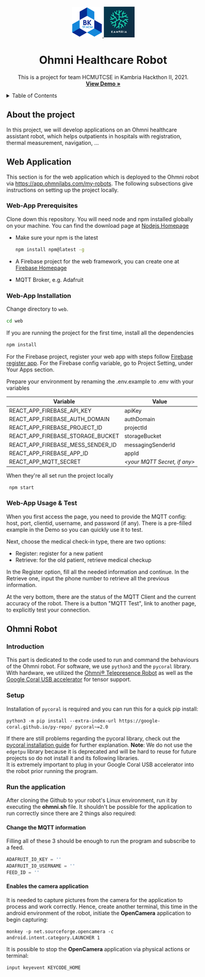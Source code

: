 <!-- PROJECT LOGO -->
<br />
<div align="center">
  <a href="https://github.com/NguyenThienAn0610/Ohmni-Healthcare-Robot">
    <img src="image/hcmut.png" alt="Logo" width="80" height="80">
    <img src="image/logo.png" alt="Logo" width="80" height="80">
  </a>

  <h1 align="center">Ohmni Healthcare Robot</h1>

  <p align="center">
    This is a project for team HCMUTCSE in Kambria Hackthon II, 2021.
    <br />
    <a href="https://omni-robot.web.app/" target="_blank"><strong>View Demo »</strong></a>
    <br />
  </p>
</div>

<!-- TABLE OF CONTENTS -->
<details>
  <summary>Table of Contents</summary>
  <ol>
    <li>
      <a href="#about-the-project">About The Project</a>
      <ul>
        <li><a href="#built-with">Built With</a></li>
      </ul>
    </li>
    <li>
      <a href="#web-application">Web Application</a>
      <ul>
        <li><a href="#web-app-prerequisites">Prerequisites</a></li>
        <li><a href="#web-app-installation">Installation</a></li>
        <li><a href="#web-app-usage--test">Usage & Test</a></li>
      </ul>
    </li>
    <li><a href="#robot">Usage</a>
     <ul>
        <li><a href="#introduction">Ohmni Robot</a></li>
        <li><a href="#setup">Installation</a></li>
        <li><a href="#run-the-application">Run The Application</a></li>
      </ul></li>
  </ol>
</details>

## About the project

In this project, we will develop applications on an Ohmni healthcare assistant robot, which helps outpatients in hospitals with registration, thermal measurement, navigation, ...

## Web Application

This section is for the web application which is deployed to the Ohmni robot via https://app.ohmnilabs.com/my-robots. The following subsections give instructions on setting up the project locally.

### Web-App Prerequisites

Clone down this repository. You will need node and npm installed globally on your machine. You can find the download page at [Nodejs Homepage](https://nodejs.org/en/)

- Make sure your npm is the latest

  ```sh
  npm install npm@latest -g
  ```

- A Firebase project for the web framework, you can create one at [Firebase Homepage](https://firebase.google.com/)

- MQTT Broker, e.g. Adafruit

### Web-App Installation

Change directory to `web`.

```sh
cd web
```

If you are running the project for the first time, install all the dependencies

```sh
npm install
```

For the Firebase project, register your web app with steps follow [Firebase register app](https://firebase.google.com/docs/web/setup#register-app). For the Firebase config variable, go to Project Setting, under Your Apps section.

Prepare your environment by renaming the .env.example to .env with your variables

| Variable                          | Value                          |
| --------------------------------- | ------------------------------ |
| REACT_APP_FIREBASE_API_KEY        | apiKey                         |
| REACT_APP_FIREBASE_AUTH_DOMAIN    | authDomain                     |
| REACT_APP_FIREBASE_PROJECT_ID     | projectId                      |
| REACT_APP_FIREBASE_STORAGE_BUCKET | storageBucket                  |
| REACT_APP_FIREBASE_MESS_SENDER_ID | messagingSenderId              |
| REACT_APP_FIREBASE_APP_ID         | appId                          |
| REACT_APP_MQTT_SECRET             | _\<your MQTT Secret, if any\>_ |

When they're all set run the project locally

```sh
 npm start
```

### Web-App Usage & Test

When you first access the page, you need to provide the MQTT config: host, port, clientid, username, and password (if any). There is a pre-filled example in the Demo so you can quickly use it to test.

Next, choose the medical check-in type, there are two options:

- Register: register for a new patient
- Retrieve: for the old patient, retrieve medical checkup

In the Register option, fill all the needed information and continue. In the Retrieve one, input the phone number to retrieve all the previous information.

At the very bottom, there are the status of the MQTT Client and the current accuracy of the robot. There is a button "MQTT Test", link to another page, to explicitly test your connection.

## Ohmni Robot

### Introduction
This part is dedicated to the code used to run and command the behaviours of the Ohmni robot. For software, we use `python3` and the `pycoral` library. With hardware, we utilized the [Ohmni® Telepresence Robot](https://ohmnilabs.com/products/ohmni-telepresence-robot/) as well as the [Google Coral USB accelerator](https://coral.ai/products/accelerator/) for tensor support.<br>

### Setup
Installation of `pycoral` is required and you can run this for a quick pip install:
```shell
python3 -m pip install --extra-index-url https://google-coral.github.io/py-repo/ pycoral~=2.0
```
If there are still problems regarding the pycoral library, check out the [pycoral installation guide](https://coral.ai/software/#coral-python-api) for further explanation. <b>Note</b>: We do not use the `edgetpu` library because it is deprecated and will be hard to reuse for future projects so do not install it and its following libraries.<br>
It is extremely important to plug in your Google Coral USB accelerator into the robot prior running the program.

### Run the application
After cloning the Github to your robot's Linux environment, run it by executing the <b>ohmni.sh</b> file. It shouldn't be possible for the application to run correctly since there are 2 things also required:<br>
#### Change the MQTT information
Filling all of these 3 should be enough to run the program and subscribe to a feed.
```python
ADAFRUIT_IO_KEY = ''
ADAFRUIT_IO_USERNAME = ''
FEED_ID = ''
```

#### Enables the camera application
It is needed to capture pictures from the camera for the application to process and work correctly. Hence, create another terminal, this time in the android environment of the robot, initiate the <b>OpenCamera</b> application to begin capturing:
```shell
monkey -p net.sourceforge.opencamera -c android.intent.category.LAUNCHER 1
```
It is possible to stop the <b>OpenCamera</b> application via physical actions or terminal:
```shell
input keyevent KEYCODE_HOME
```
